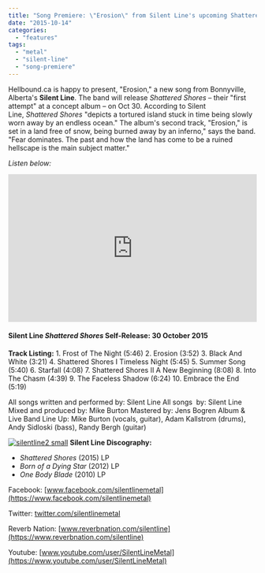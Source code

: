 ```yaml
---
title: "Song Premiere: \"Erosion\" from Silent Line's upcoming Shattered Shores"
date: "2015-10-14"
categories: 
  - "features"
tags: 
  - "metal"
  - "silent-line"
  - "song-premiere"
---
```


Hellbound.ca is happy to present, "Erosion," a new song from Bonnyville, Alberta's **Silent Line**. The band will release _Shattered Shores_ – their "first attempt" at a concept album – on Oct 30. According to Silent Line, _Shattered Shores_ "depicts a tortured island stuck in time being slowly worn away by an endless ocean." The album's second track, "Erosion," is set in a land free of snow, being burned away by an inferno," says the band. "Fear dominates. The past and how the land has come to be a ruined hellscape is the main subject matter."

_Listen below:_

<iframe src="https://w.soundcloud.com/player/?url=https%3A//api.soundcloud.com/tracks/225144995%3Fsecret_token%3Ds-gyeOk&amp;auto_play=false&amp;hide_related=false&amp;show_comments=true&amp;show_user=true&amp;show_reposts=false&amp;visual=true" width="100%" height="300" frameborder="no" scrolling="no"></iframe>

#### Silent Line _Shattered Shores_ Self-Release: 30 October 2015

**Track Listing:** 1. Frost of The Night (5:46) 2. Erosion (3:52) 3. Black And White (3:21) 4. Shattered Shores I Timeless Night (5:45) 5. Summer Song (5:40) 6. Starfall (4:08) 7. Shattered Shores II A New Beginning (8:08) 8. Into The Chasm (4:39) 9. The Faceless Shadow (6:24) 10. Embrace the End (5:19)

All songs written and performed by: Silent Line All songs  by: Silent Line Mixed and produced by: Mike Burton Mastered by: Jens Bogren Album & Live Band Line Up: Mike Burton (vocals, guitar), Adam Kallstrom (drums), Andy Sidloski (bass), Randy Bergh (guitar)

[![silentline2 small](https://hellbound.ca/wp-content/uploads/2015/10/silentline2-small.jpg)](https://hellbound.ca/wp-content/uploads/2015/10/silentline2-small.jpg) **Silent Line Discography:**

- _Shattered Shores_ (2015) LP
- _Born of a Dying Star_ (2012) LP
- _One Body Blade_ (2010) LP

Facebook: [www.facebook.com/silentlinemetal](https://www.facebook.com/silentlinemetal)

Twitter: [twitter.com/silentlinemetal](https://twitter.com/silentlinemetal)

Reverb Nation: [www.reverbnation.com/silentline](https://www.reverbnation.com/silentline)

Youtube: [www.youtube.com/user/SilentLineMetal](https://www.youtube.com/user/SilentLineMetal)
